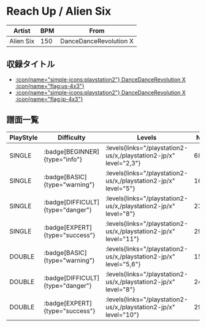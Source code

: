 # Reach Up / Alien Six

|Artist|BPM|From|
|------|---|----|
|Alien Six|150|DanceDanceRevolution X|

## 収録タイトル

- [:icon{name="simple-icons:playstation2"} DanceDanceRevolution X :icon{name="flag:us-4x3"}](/playstation2-us/x)
- [:icon{name="simple-icons:playstation2"} DanceDanceRevolution X :icon{name="flag:jp-4x3"}](/playstation2-jp/x)

## 譜面一覧

|PlayStyle|Difficulty|Levels|Notes|Movie|
|---------|----------|------|-----|-----|
|SINGLE| :badge[BEGINNER]{type="info"}| :levels{links="/playstation2-us/x,/playstation2-jp/x" level="2,3"}|68/0||
|SINGLE| :badge[BASIC]{type="warning"}| :levels{links="/playstation2-us/x,/playstation2-jp/x" level="5"}|161/8||
|SINGLE| :badge[DIFFICULT]{type="danger"}| :levels{links="/playstation2-us/x,/playstation2-jp/x" level="8"}|231/6||
|SINGLE| :badge[EXPERT]{type="success"}| :levels{links="/playstation2-us/x,/playstation2-jp/x" level="11"}|294/11||
|DOUBLE| :badge[BASIC]{type="warning"}| :levels{links="/playstation2-us/x,/playstation2-jp/x" level="5,6"}|159/1||
|DOUBLE| :badge[DIFFICULT]{type="danger"}| :levels{links="/playstation2-us/x,/playstation2-jp/x" level="8"}|241/14||
|DOUBLE| :badge[EXPERT]{type="success"}| :levels{links="/playstation2-us/x,/playstation2-jp/x" level="10"}|299/8||
